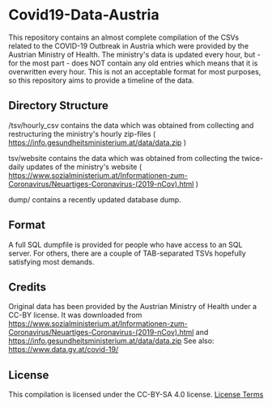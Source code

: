 # Covid19-Data-Austria

This repository contains an almost complete compilation of the CSVs related to the COVID-19 Outbreak in Austria which were provided by the Austrian Ministry of Health.
The ministry's data is updated every hour, but - for the most part - does NOT contain any old entries which means that it is overwritten every hour. This is not an acceptable format for most purposes, so this repository aims to provide a timeline of the data.

## Directory Structure

/tsv/hourly_csv contains the data which was obtained from collecting and restructuring the ministry's hourly zip-files ( https://info.gesundheitsministerium.at/data/data.zip )

tsv/website contains the data which was obtained from collecting the twice-daily updates of the ministry's website ( https://www.sozialministerium.at/Informationen-zum-Coronavirus/Neuartiges-Coronavirus-(2019-nCov).html )

dump/ contains a recently updated database dump.

## Format

A full SQL dumpfile is provided for people who have access to an SQL server. For others, there are a couple of TAB-separated TSVs hopefully satisfying most demands.

## Credits

Original data has been provided by the Austrian Ministry of Health under a CC-BY license. It was downloaded from https://www.sozialministerium.at/Informationen-zum-Coronavirus/Neuartiges-Coronavirus-(2019-nCov).html and https://info.gesundheitsministerium.at/data/data.zip
See also: https://www.data.gv.at/covid-19/

## License
This compilation is licensed under the CC-BY-SA 4.0 license.
[License Terms](LICENSE.txt)
